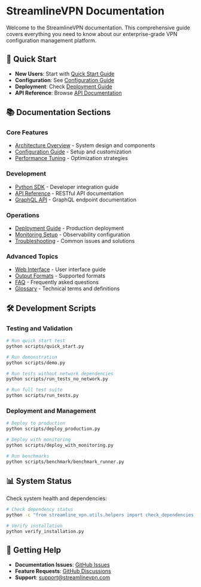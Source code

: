# StreamlineVPN Documentation

Welcome to the StreamlineVPN documentation. This comprehensive guide covers everything you need to know about our enterprise-grade VPN configuration management platform.

## 🚀 Quick Start

- **New Users**: Start with [Quick Start Guide](quick-start.md)
- **Configuration**: See [Configuration Guide](configuration/)
- **Deployment**: Check [Deployment Guide](deployment.md)
- **API Reference**: Browse [API Documentation](api/)

## 📚 Documentation Sections

### Core Features
- [Architecture Overview](architecture.md) - System design and components
- [Configuration Guide](configuration/) - Setup and customization
- [Performance Tuning](performance/tuning-guide.md) - Optimization strategies

### Development
- [Python SDK](sdk-python.md) - Developer integration guide
- [API Reference](api/) - RESTful API documentation
- [GraphQL API](api/graphql.md) - GraphQL endpoint documentation

### Operations
- [Deployment Guide](deployment.md) - Production deployment
- [Monitoring Setup](monitoring/) - Observability configuration
- [Troubleshooting](troubleshooting.md) - Common issues and solutions

### Advanced Topics
- [Web Interface](web-interface.md) - User interface guide
- [Output Formats](output/formats-and-capabilities.md) - Supported formats
- [FAQ](faq.md) - Frequently asked questions
- [Glossary](glossary.md) - Technical terms and definitions

## 🛠️ Development Scripts

### Testing and Validation
```bash
# Run quick start test
python scripts/quick_start.py

# Run demonstration
python scripts/demo.py

# Run tests without network dependencies
python scripts/run_tests_no_network.py

# Run full test suite
python scripts/run_tests.py
```

### Deployment and Management
```bash
# Deploy to production
python scripts/deploy_production.py

# Deploy with monitoring
python scripts/deploy_with_monitoring.py

# Run benchmarks
python scripts/benchmark/benchmark_runner.py
```

## 📊 System Status

Check system health and dependencies:

```bash
# Check dependency status
python -c "from streamline_vpn.utils.helpers import check_dependencies; check_dependencies()"

# Verify installation
python verify_installation.py
```

## 🤝 Getting Help

- **Documentation Issues**: [GitHub Issues](https://github.com/streamlinevpn/streamlinevpn/issues)
- **Feature Requests**: [GitHub Discussions](https://github.com/streamlinevpn/streamlinevpn/discussions)
- **Support**: support@streamlinevpn.com
